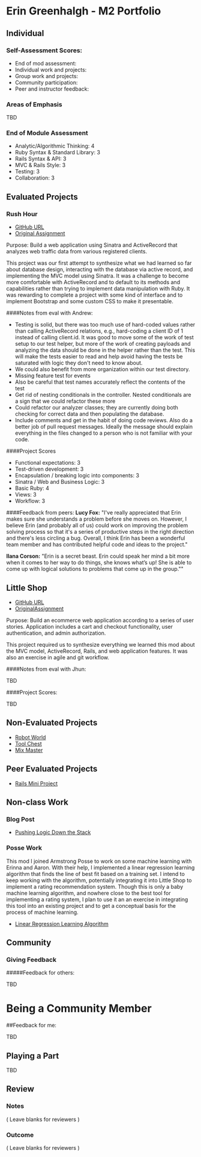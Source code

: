 # Erin Greenhalgh - M2 Portfolio

## Individual
### Self-Assessment Scores:
* End of mod assessment:
* Individual work and projects:
* Group work and projects:
* Community participation:
* Peer and instructor feedback:


### Areas of Emphasis

TBD

### End of Module Assessment
* Analytic/Algorithmic Thinking:  4
* Ruby Syntax & Standard Library: 3
* Rails Syntax & API:             3
* MVC & Rails Style:              3
* Testing:                        3
* Collaboration:                  3

## Evaluated Projects

### Rush Hour

* [GitHub URL](https://github.com/icorson3/rush-hour-skeleton)
* [Original Assignment](https://github.com/turingschool/curriculum/blob/master/source/projects/rush_hour.md)

Purpose: Build a web application using Sinatra and ActiveRecord that analyzes web traffic data from various registered clients.

This project was our first attempt to synthesize what we had learned so far about database design, interacting with the database via active record, and implementing the MVC model using Sinatra. It was a challenge to become more comfortable with ActiveRecord and to default to its methods and capabilities rather than trying to implement data manipulation with Ruby. It was rewarding to complete a project with some kind of interface and to implement Bootstrap and some custom CSS to make it presentable.


####Notes from eval with Andrew:
* Testing is solid, but there was too much use of hard-coded values rather than calling ActiveRecord relations, e.g., hard-coding a client ID of 1 instead of calling client.id. It was good to move some of the work of test setup to our test helper, but more of the work of creating payloads and analyzing the data should be done in the helper rather than the test. This will make the tests easier to read and help avoid having the tests be saturated with logic they don't need to know about.
* We could also benefit from more organization within our test directory.
* Missing feature test for events
* Also be careful that test names accurately reflect the contents of the test
* Get rid of nesting conditionals in the controller. Nested conditionals are a sign that we could refactor these more
* Could refactor our analyzer classes; they are currently doing both checking for correct data and then populating the database.
* Include comments and get in the habit of doing code reviews. Also do a better job of pull request messages. Ideally the message should explain everything in the files changed to a person who is not familiar with your code.

####Project Scores
* Functional expectations:                        3
* Test-driven development:                        3
* Encapsulation / breaking logic into components: 3
* Sinatra / Web and Business Logic:               3
* Basic Ruby:                                     4
* Views:                                          3
* Workflow:                                       3

####Feedback from peers:
**Lucy Fox:**
"I've really appreciated that Erin makes sure she understands a problem before she moves on. However, I believe Erin (and probably all of us) could work on improving the problem solving process so that it's a series of productive steps in the right direction and there's less circling a bug. Overall, I think Erin has been a wonderful team member and has contributed helpful code and ideas to the project."

**Ilana Corson:**
"Erin is a secret beast.  Erin could speak her mind a bit more when it comes to her way to do things, she knows what’s up! She is able to come up with logical solutions to problems that come up in the group.""

## Little Shop

* [GitHub URL]()
* [OriginalAssignment](https://github.com/turingschool/curriculum/blob/master/source/projects/little_shop.markdown)

Purpose: Build an ecommerce web application according to a series of user stories. Application includes a cart and checkout functionality, user authentication, and admin authorization.

This project required us to synthesize everything we learned this mod about the MVC model, ActiveRecord, Rails, and web application features. It was also an exercise in agile and git workflow.

####Notes from eval with Jhun:

TBD

####Project Scores:

TBD

## Non-Evaluated Projects
* [Robot World](https://github.com/ErinGreenhalgh/robot_world)
* [Tool Chest](https://github.com/ErinGreenhalgh/tool_chest)
* [Mix Master](https://github.com/ErinGreenhalgh/mix_master)

## Peer Evaluated Projects
* [Rails Mini Project](https://github.com/ErinGreenhalgh/gif_generator)

## Non-class Work

### Blog Post
* [Pushing Logic Down the Stack](https://medium.com/@e_green/pushing-logic-down-the-stack-an-exercise-in-refactoring-e4995fcc9733#.bnrhvkmdz)

### Posse Work
This mod I joined Armstrong Posse to work on some machine learning with Erinna and Aaron. With their help, I implemented a linear regression learning algorithm that finds the line of best fit based on a training set. I intend to keep working with the algorithm, potentially integrating it into Little Shop to implement a rating recommendation system. Though this is only a baby machine learning algorithm, and nowhere close to the best tool for implementing a rating system, I plan to use it an an exercise in integrating this tool into an existing project and to get a conceptual basis for the process of machine learning.

* [Linear Regression Learning Algorithm](https://github.com/ErinGreenhalgh/linear_regression)

## Community

### Giving Feedback

#####Feedback for others:

TBD

# Being a Community Member
##Feedback for me:

TBD

## Playing a Part

TBD

## Review

### Notes

( Leave blanks for reviewers )

### Outcome

( Leave blanks for reviewers )

